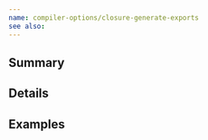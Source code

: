 ```yaml
---
name: compiler-options/closure-generate-exports
see also:
---
```


## Summary

## Details

## Examples
